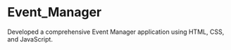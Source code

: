 # Event_Manager
Developed a comprehensive Event Manager application using HTML, CSS, and JavaScript.
